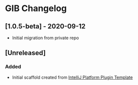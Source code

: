 <!-- Keep a Changelog guide -> https://keepachangelog.com -->

# GIB Changelog

## [1.0.5-beta] - 2020-09-12
- Initial migration from private repo

## [Unreleased]
### Added
- Initial scaffold created from [IntelliJ Platform Plugin Template](https://github.com/JetBrains/intellij-platform-plugin-template)

